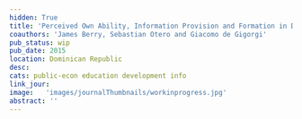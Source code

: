 ```yaml
---
hidden: True
title: 'Perceived Own Ability, Information Provision and Formation in Dominican Republic'
coauthors: 'James Berry, Sebastian Otero and Giacomo de Gigorgi'
pub_status: wip
pub_date: 2015
location: Dominican Republic
desc:
cats: public-econ education development info
link_jour:
image:   'images/journalThumbnails/workinprogress.jpg'
abstract: ''
---
```

